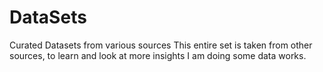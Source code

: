 # DataSets
Curated Datasets from various sources
This entire set is taken from other sources, to learn and look at more insights I am doing some data works.
